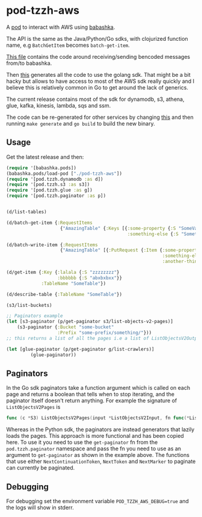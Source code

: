 # pod-tzzh-aws

A [pod](https://github.com/babashka/babashka.pods) to interact with AWS using [babashka](https://github.com/borkdude/babashka/).

The API is the same as the Java/Python/Go sdks, with clojurized function name, e.g `BatchGetItem` becomes `batch-get-item`.

[This file](./babashka/babashka.go) contains the code around receiving/sending bencoded messages from/to babashka.

Then [this](./gen/generate.clj) generates all the code to use the golang sdk. That might be a bit hacky but allows to have access to most of the AWS sdk really quickly and I believe this is relatively common in Go to get around the lack of generics.

The current release contains most of the sdk for dynamodb, s3, athena, glue, kafka, kinesis, lambda, sqs and ssm.

The code can be re-generated for other services by changing [this](https://github.com/tzzh/pod-tzzh-aws/blob/6633df0b2f5080f7d4374b5d4f20331d556f1c2f/gen/generate.clj#L11-L21) and then running `make generate` and `go build` to build the new binary.

## Usage

Get the latest release and then:
``` clojure
(require '[babashka.pods])
(babashka.pods/load-pod ["./pod-tzzh-aws"])
(require '[pod.tzzh.dynamodb :as d])
(require '[pod.tzzh.s3 :as s3])
(require '[pod.tzzh.glue :as g])
(require '[pod.tzzh.paginator :as p])


(d/list-tables)

(d/batch-get-item {:RequestItems
                    {"AmazingTable" {:Keys [{:some-property {:S "SomeValue"} 
                                             :something-else {:S "SomethingSomething"}}]}}})

(d/batch-write-item {:RequestItems
                    {"AmazingTable" [{:PutRequest {:Item {:some-property {:S "abxdggje"}
                                                          :something-else {:S "zxcmbnj"}
                                                          :another-thing {:S "asdasdsa"}}}}]}})

(d/get-item {:Key {:lalala {:S "zzzzzzzz"}
                   :bbbbbb {:S "abxbxbxx"}}
             :TableName "SomeTable"})

(d/describe-table {:TableName "SomeTable"})

(s3/list-buckets)

;; Paginators example
(let [s3-paginator (p/get-paginator s3/list-objects-v2-pages)]
    (s3-paginator {:Bucket "some-bucket"
                   :Prefix "some-prefix/something/"}))
;; this returns a list of all the pages i.e a list of ListObjectsV2Output that are lazily fetched

(let [glue-paginator (p/get-paginator g/list-crawlers)]
         (glue-paginator))
```

## Paginators

In the Go sdk paginators take a function argument which is called on each page and returns a boolean that tells when to stop iterating, and the paginator itself doesn't return anything.
For example the signature of `ListObjectsV2Pages` is
```go
func (c *S3) ListObjectsV2Pages(input *ListObjectsV2Input, fn func(*ListObjectsV2Output, bool) bool) error
```
Whereas in the Python sdk, the paginators are instead generators that lazily loads the pages.
This approach is more functional and has been copied here.
To use it you need to use the `get-paginator` fn from the `pod.tzzh.paginator` namespace and pass the fn you need to use as an argument to `get-paginator` as shown in the example above.
The functions that use either `NextContinuationToken`, `NextToken` and `NextMarker` to paginate can currently be paginated.

## Debugging

For debugging set the environment variable `POD_TZZH_AWS_DEBUG=true` and the logs will show in stderr.
